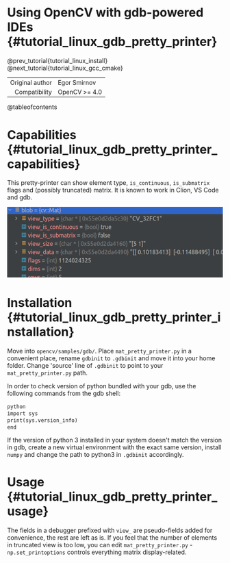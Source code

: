 Using OpenCV with gdb-powered IDEs {#tutorial_linux_gdb_pretty_printer}
=====================

@prev_tutorial{tutorial_linux_install}
@next_tutorial{tutorial_linux_gcc_cmake}

|    |    |
| -: | :- |
| Original author | Egor Smirnov |
| Compatibility | OpenCV >= 4.0 |

@tableofcontents

# Capabilities {#tutorial_linux_gdb_pretty_printer_capabilities}

This pretty-printer can show element type, `is_continuous`, `is_submatrix` flags and (possibly truncated) matrix. It is known to work in Clion, VS Code and gdb.

![Clion example](images/example.png)


# Installation {#tutorial_linux_gdb_pretty_printer_installation}

Move into `opencv/samples/gdb/`. Place `mat_pretty_printer.py` in a convenient place, rename `gdbinit` to `.gdbinit`  and move it into your home folder. Change 'source' line of `.gdbinit` to point to your `mat_pretty_printer.py` path.

In order to check version of python bundled with your gdb, use the following commands from the gdb shell:

    python
    import sys
    print(sys.version_info)
    end

If the version of python 3 installed in your system doesn't match the version in gdb, create a new virtual environment with the exact same version, install `numpy` and change the path to python3 in `.gdbinit` accordingly.


# Usage {#tutorial_linux_gdb_pretty_printer_usage}

The fields in a debugger prefixed with `view_` are pseudo-fields added for convenience, the rest are left as is.
If you feel that the number of elements in truncated view is too low, you can edit `mat_pretty_printer.py` - `np.set_printoptions` controls everything matrix display-related.
